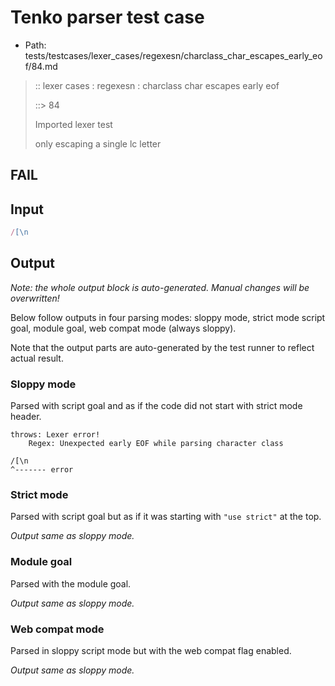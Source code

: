 # Tenko parser test case

- Path: tests/testcases/lexer_cases/regexesn/charclass_char_escapes_early_eof/84.md

> :: lexer cases : regexesn : charclass char escapes early eof
>
> ::> 84
>
> Imported lexer test
>
> only escaping a single lc letter

## FAIL

## Input

`````js
/[\n
`````

## Output

_Note: the whole output block is auto-generated. Manual changes will be overwritten!_

Below follow outputs in four parsing modes: sloppy mode, strict mode script goal, module goal, web compat mode (always sloppy).

Note that the output parts are auto-generated by the test runner to reflect actual result.

### Sloppy mode

Parsed with script goal and as if the code did not start with strict mode header.

`````
throws: Lexer error!
    Regex: Unexpected early EOF while parsing character class

/[\n
^------- error
`````

### Strict mode

Parsed with script goal but as if it was starting with `"use strict"` at the top.

_Output same as sloppy mode._

### Module goal

Parsed with the module goal.

_Output same as sloppy mode._

### Web compat mode

Parsed in sloppy script mode but with the web compat flag enabled.

_Output same as sloppy mode._
